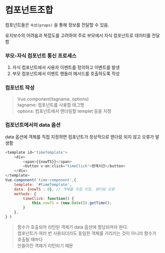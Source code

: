 # 컴포넌트조합

컴포넌트들은 ```속성(props)``` 을 통해 정보를 전달할 수 있음.

유지보수의 어려움과 복잡도를 고려하여 주로 부모에서 자식 컴포넌트로 데이터를 전달함

### 부모-자식 컴포넌트 통신 프로세스
1. 자식 컴포넌트에서 사용자 이벤트를 정의하고 이벤트를 발생
2. 부모 컴포넌트에서 이벤트 핸들러 메서드를 호출하도록 작성

### 컴포넌트 작성
> Vue.component(tagname, options)  
tagname: 컴포넌트를 사용할 태그명  
options: 컴포넌트에서 렌더링할 templet 등을 지정


### 컴포넌트에서의 data 옵션
data 옵션에 객체를 직접 지정하면 컴포넌트가 정상적으로 렌더링 되지 않고 오류가 발생함


```javascript
<template id='timeTemplate'>
    <div>
        <span>{{nowTS}}</span>
        <button v-on:click="timeClick">현재시간</button>
    </div>
</template>
Vue.component('time-component',{
    template: '#timeTemplate',
    data: {nowTS : 0}, // 객체를 직접 지정, 렌더링 오류
    methods: {
        timeClick: function() {
            this.nowTS = (new Date()).getTime();
        }
    },
} )
```
> 함수가 호출되어 리턴된 객체가 data 옵션에 할당되어야 한다.  
컴포넌트가 여러 번 사용되더라도 동일한 객체를 가리키는 것이 아니라 함수가 호출될 때마다  
만들어진 객체가 리턴되기 때문




